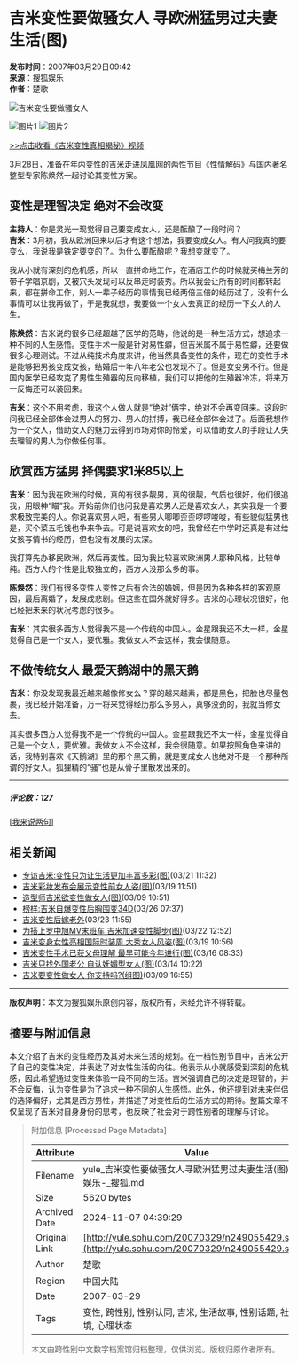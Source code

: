 # 吉米变性要做骚女人 寻欧洲猛男过夫妻生活(图)

**发布时间**：2007年03月29日09:42  
**来源**：搜狐娱乐  
**作者**：楚歌

![吉米变性要做骚女人](https://news.sohu.com/upload/yule.gif)

![图片1](https://photocdn.sohu.com/20070329/Img249055431.jpg)
![图片2](https://photocdn.sohu.com/20070329/Img249055432.jpg)

[\>>点击收看《吉米变性真相揭秘》视频](https://v.sohu.com/20070315/n248738193.shtml)

3月28日，准备在年内变性的吉米走进凤凰网的两性节目《性情解码》与国内著名整型专家陈焕然一起讨论其变性方案。

## 变性是理智决定 绝对不会改变

**主持人**：你是灵光一现觉得自己要变成女人，还是酝酿了一段时间？  
**吉米**：3月初，我从欧洲回来以后才有这个想法，我要变成女人。有人问我真的要变么，我说我是铁定要变的了。为什么要酝酿呢？我想变就变了。

我从小就有深刻的危机感，所以一直拼命地工作，在酒店工作的时候就买梅兰芳的带子学唱京剧，又被穴头发现可以反串走时装秀。所以我会让所有的时间都转起来，都在拼命工作，别人一辈子经历的事情我已经两倍三倍的经历过了，没有什么事情可以让我再做了，于是我就想，我要做一个女人去真正的经历一下女人的人生。

**陈焕然**：吉米说的很多已经超越了医学的范畴，他说的是一种生活方式，想追求一种不同的人生感悟。变性手术一般是针对易性癖，但吉米属不属于易性癖，还要做很多心理测试。不过从纯技术角度来讲，他当然具备变性的条件，现在的变性手术是能够把男孩变成女孩，结婚后十年八年老公也发现不了。但是女变男不行。但是国内医学已经攻克了男性生殖器的反向移植，我们可以把他的生殖器冷冻，将来万一反悔还可以装回来。

**吉米**：这个不用考虑，我这个人做人就是“绝对”俩字，绝对不会再变回来。这段时间我已经全部体会过男人的努力、男人的拼搏，我已经全部体会过了。后面我想作为一个女人，借助女人的魅力去得到市场对你的怜爱，可以借助女人的手段让人失去理智的男人为你做任何事。

## 欣赏西方猛男 择偶要求1米85以上

**吉米**：因为我在欧洲的时候，真的有很多靓男，真的很靓，气质也很好，他们很追我，用眼神“瞄”我。开始前你们也问我是喜欢男人还是喜欢女人，其实我是一个要求极致完美的人。你说喜欢男人吧，有些男人唧唧歪歪啰啰唆唆，有些貌似猛男也是，买个菜五毛钱也争来争去。可是说喜欢女的吧，我曾经在中学时还真是有过给女孩写情书的经历，但也没有发展的太深。

我打算先办移民欧洲，然后再变性。因为我比较喜欢欧洲男人那种风格，比较单纯。西方人的个性是比较独立的，西方人没那么多的事。

**陈焕然**：我们有很多变性人变性之后有合法的婚姻，但是因为各种各样的客观原因，最后离婚了，发展成悲剧。但这些在国外就好得多。吉米的心理状况很好，他已经把未来的状况考虑的很多。

**吉米**：其实很多西方人觉得我不是一个传统的中国人。金星跟我还不太一样，金星觉得自己是一个女人，要优雅。我做女人不会这样，我会很随意。

## 不做传统女人 最爱天鹅湖中的黑天鹅

**吉米**：你没发现我最近越来越像修女么？穿的越来越素，都是黑色，把脸也尽量包裹，我已经开始准备，万一将来觉得经历那么多男人，真够没劲的，我就当修女去。

其实很多西方人觉得我不是一个传统的中国人。金星跟我还不太一样，金星觉得自己是一个女人，要优雅。我做女人不会这样，我会很随意。如果按照角色来讲的话，我特别喜欢《天鹅湖》里的那个黑天鹅，就是变成女人也绝对不是一个那种所谓的好女人。狐狸精的“骚”也是从骨子里散发出来的。

---

##### 评论数：127  
[\[我来说两句\]](https://comment2.news.sohu.com/viewcomments.action?id=249055429) 

## 相关新闻

- [专访吉米:变性只为让生活更加丰富多彩(图)](https://yule.sohu.com/20070321/n248872723_1.shtml)(03/21 11:32)
- [吉米彩妆发布会展示变性前女人姿(图)](https://news.sohu.com/20070319/n248819476.shtml)(03/19 11:51)
- [造型师吉米欲变性做女人(图)](https://news.sohu.com/20070309/n248613638.shtml)(03/09 10:51)
- [榜样:吉米自爆变性后胸围变34D](https://women.sohu.com/20070326/n248922873.shtml)(03/26 07:37)
- [吉米变性后嫁老外](https://news.sohu.com/20070323/n248926602.shtml)(03/23 11:55)
- [为搭上罗中旭MV末班车 吉米加速变性脚步(图)](https://music.yule.sohu.com/20070322/n248903007.shtml)(03/22 12:52)
- [吉米变身女性亮相国际时装周 大秀女人风姿(图)](https://news.sohu.com/20070319/n248816971.shtml)(03/19 10:56)
- [吉米变性手术已获父母理解 最早可能今年进行(图)](https://news.sohu.com/20070316/n248763921.shtml)(03/16 08:33)
- [吉米只找外国老公 自认妩媚型女人(图)](https://news.sohu.com/20070314/n248716436.shtml)(03/14 10:22)
- [吉米要变性做女人 你支持吗?(组图)](https://news.sohu.com/20070309/n248623255.shtml)(03/09 16:55)

---

**版权声明**：本文为搜狐娱乐原创内容，版权所有，未经允许不得转载。

## 摘要与附加信息

<!-- tcd_abstract -->
本文介绍了吉米的变性经历及其对未来生活的规划。在一档性别节目中，吉米公开了自己的变性决定，并表达了对女性生活的向往。他表示从小就感受到深刻的危机感，因此希望通过变性来体验一段不同的生活。吉米强调自己的决定是理智的，并不会反悔，认为变性是为了追求一种不同的人生感悟。此外，他还提到对未来伴侣的选择偏好，尤其是西方男性，并描述了对变性后的生活方式的期待。整篇文章不仅呈现了吉米对自身身份的思考，也反映了社会对于跨性别者的理解与讨论。
<!-- tcd_abstract_end -->

> 附加信息 [Processed Page Metadata]
>
> | Attribute       | Value                                  |
> |-----------------|----------------------------------------|
> | Filename        | yule_吉米变性要做骚女人寻欧洲猛男过夫妻生活(图)_-_娱乐-_搜狐.md                             |
> | Size            | 5620 bytes                           |
> | Archived Date   | 2024-11-07 04:39:29                             |
> | Original Link   | [http://yule.sohu.com/20070329/n249055429.shtml](http://yule.sohu.com/20070329/n249055429.shtml)                       |
> | Author          | 楚歌                               |
> | Region          | 中国大陆                               |
> | Date            | 2007-03-29                                 |
> | Tags            | 变性, 跨性别, 性别认同, 吉米, 生活故事, 性别话题, 社会环境, 心理状态                                 |
>
> 本文由跨性别中文数字档案馆归档整理，仅供浏览。版权归原作者所有。
>
